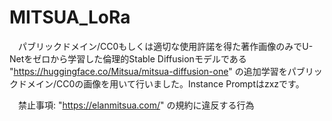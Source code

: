 # MITSUA_LoRa
　パブリックドメイン/CC0もしくは適切な使用許諾を得た著作画像のみでU-Netをゼロから学習した倫理的Stable Diffusionモデルである "https://huggingface.co/Mitsua/mitsua-diffusion-one" の追加学習をパブリックドメイン/CC0の画像を用いて行いました。Instance Promptはzxzです。
 
　禁止事項: "https://elanmitsua.com/" の規約に違反する行為
